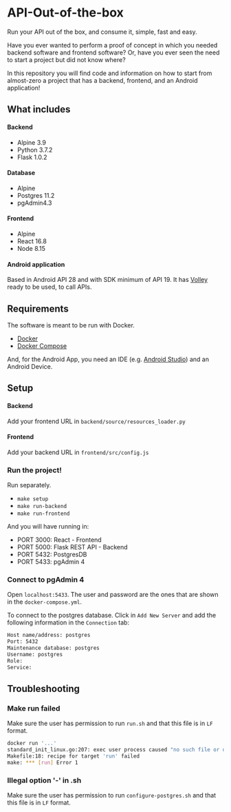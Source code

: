 # API-Out-of-the-box
Run your API out of the box, and consume it, simple, fast and easy. 

Have you ever wanted to perform a proof of concept in which you needed backend software and frontend software? 
Or, have you ever seen the need to start a project but did not know where?

In this repository you will find code and information on how to start from almost-zero a project that has a backend, frontend, and an Android application!

## What includes
#### Backend
- Alpine 3.9
- Python 3.7.2
- Flask 1.0.2

#### Database
- Alpine
- Postgres 11.2
- pgAdmin4.3 

#### Frontend
- Alpine
- React 16.8
- Node 8.15

#### Android application
Based in Android API 28 and with SDK minimum of API 19. It has [Volley](https://developer.android.com/training/volley) ready to be used, to call APIs.

## Requirements
The software is meant to be run with Docker.

- [Docker](https://docs.docker.com/)
- [Docker Compose](https://docs.docker.com/compose/)

And, for the Android App, you need an IDE (e.g. [Android Studio](https://developer.android.com/studio)) and an Android Device.

## Setup

#### Backend
Add your frontend URL in `backend/source/resources_loader.py`

#### Frontend
Add your backend URL in `frontend/src/config.js`

### Run the project!
Run separately.
- `make setup`
- `make run-backend`
- `make run-frontend`

And you will have running in:
- PORT 3000: React - Frontend
- PORT 5000: Flask REST API - Backend
- PORT 5432: PostgresDB
- PORT 5433: pgAdmin 4

### Connect to pgAdmin 4
Open `localhost:5433`. The user and password are the ones that are shown in the `docker-compose.yml`.

To connect to the postgres database. Click in `Add New Server` and add the following information
in the `Connection` tab:

```bash
Host name/address: postgres
Port: 5432
Maintenance database: postgres
Username: postgres
Role:
Service:
```

## Troubleshooting

### Make run failed
Make sure the user has permission to run `run.sh` and that this file is in `LF` format. 

```bash
docker run '...'
standard_init_linux.go:207: exec user process caused "no such file or directory"
Makefile:18: recipe for target 'run' failed
make: *** [run] Error 1
```

### Illegal option '-' in .sh
Make sure the user has permission to run `configure-postgres.sh` and that this file is in `LF` format. 
